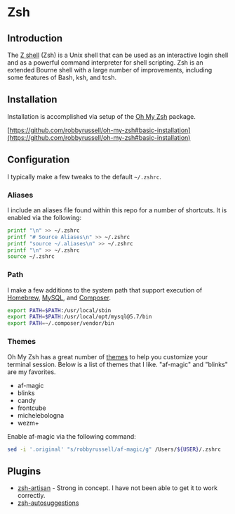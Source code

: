 # Zsh

## Introduction

The [Z shell](https://en.wikipedia.org/wiki/Z_shell) (Zsh) is a Unix shell that can be used as an interactive login shell and as a powerful command interpreter for shell scripting. Zsh is an extended Bourne shell with a large number of improvements, including some features of Bash, ksh, and tcsh.

## Installation

Installation is accomplished via setup of the [Oh My Zsh](https://github.com/robbyrussell/oh-my-zsh) package.

[https://github.com/robbyrussell/oh-my-zsh#basic-installation](https://github.com/robbyrussell/oh-my-zsh#basic-installation)

## Configuration

I typically make a few tweaks to the default `~/.zshrc`.

### Aliases

I include an aliases file found within this repo for a number of shortcuts. It is enabled via the following:

```bash
printf "\n" >> ~/.zshrc
printf "# Source Aliases\n" >> ~/.zshrc
printf "source ~/.aliases\n" >> ~/.zshrc
printf "\n" >> ~/.zshrc
source ~/.zshrc
```

### Path

I make a few additions to the system path that support execution of [Homebrew](homebrew.md), [MySQL](mysql.md), and [Composer](composer.md).

```bash
export PATH=$PATH:/usr/local/sbin
export PATH=$PATH:/usr/local/opt/mysql@5.7/bin
export PATH=~/.composer/vendor/bin
```

### Themes

Oh My Zsh has a great number of [themes](https://github.com/robbyrussell/oh-my-zsh/wiki/themes) to help you customize your terminal session. Below is a list of themes that I like. "af-magic" and "blinks" are my favorites.

* af-magic
* blinks
* candy
* frontcube
* michelebologna
* wezm+

Enable af-magic via the following command:

```bash
sed -i '.original' "s/robbyrussell/af-magic/g" /Users/${USER}/.zshrc
```

## Plugins

* [zsh-artisan](https://github.com/jessarcher/zsh-artisan) - Strong in concept. I have not been able to get it to work correctly.
* [zsh-autosuggestions](https://github.com/zsh-users/zsh-autosuggestions)
